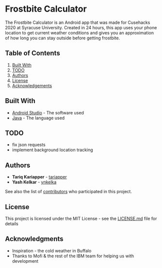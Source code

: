 # Frostbite Calculator

The Frostbite Calculator is an Android app that was made for Cusehacks 2020 at Syracuse University. Created in 24 hours, this app uses your phone location to get current weather conditions and gives you an approximation of how long you can stay outside before getting frostbite.

## Table of Contents
1. [Built With](#built-with)
2. [TODO](#todo)
3. [Authors](#authors)
4. [License](#license)
5. [Acknowledgements](#acknowledgments)

## Built With

* [Android Studio](https://developer.android.com/studio/) - The software used
* [Java](https://www.java.com/en/) - The language used

## TODO
* fix json requests
* implement background location tracking

## Authors

* **Tariq Kariapper** - [tariapper](https://github.com/tariapper)
* **Yash Kelkar** - [ynkelka](https://github.com/ynkelka)

See also the list of [contributors](https://github.com/your/project/contributors) who participated in this project.

## License

This project is licensed under the MIT License - see the [LICENSE.md](LICENSE.md) file for details

## Acknowledgments

* Inspiration - the cold weather in Buffalo
* Thanks to Mofi & the rest of the IBM team for helping us with development
